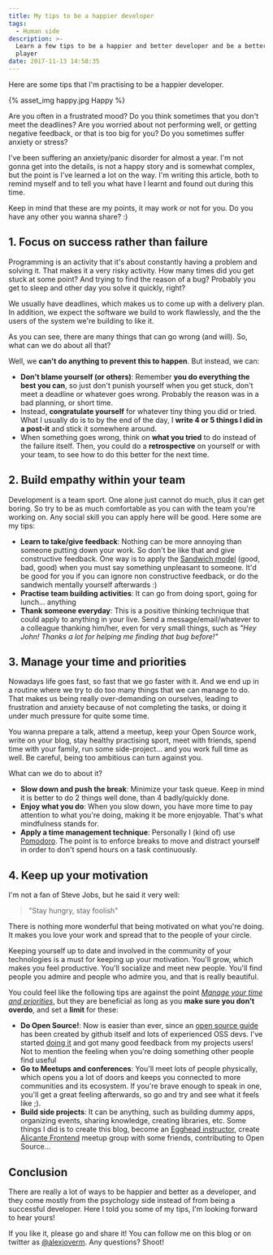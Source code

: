 ```yaml
---
title: My tips to be a happier developer
tags:
  - Human side
description: >-
  Learn a few tips to be a happier and better developer and be a better team
  player
date: 2017-11-13 14:58:35
---
```



Here are some tips that I'm practising to be a happier developer.

<!-- more -->

{% asset_img happy.jpg Happy %}

Are you often in a frustrated mood? Do you think sometimes that you don't meet the deadlines? Are you worried about not performing well, or getting negative feedback, or that is too big for you? Do you sometimes suffer anxiety or stress?

I've been suffering an anxiety/panic disorder for almost a year. I'm not gonna get into the details, is not a happy story and is somewhat complex, but the point is I've learned a lot on the way. I'm writing this article, both to remind myself and to tell you what have I learnt and found out during this time.

Keep in mind that these are my points, it may work or not for you. Do you have any other you wanna share? :)

## 1. Focus on success rather than failure

Programming is an activity that it's about constantly having a problem and solving it. That makes it a very risky activity. How many times did you get stuck at some point? And trying to find the reason of a bug? Probably you get to sleep and other day you solve it quickly, right?

We usually have deadlines, which makes us to come up with a delivery plan. In addition, we expect the software we build to work flawlessly, and the the users of the system we're building to like it.

As you can see, there are many things that can go wrong (and will). So, what can we do about all that?

Well, we **can't do anything to prevent this to happen**. But instead, we can:

 - **Don't blame yourself (or others)**: Remember **you do everything the best you can**, so just don't punish yourself when you get stuck, don't meet a deadline or whatever goes wrong. Probably the reason was in a bad planning, or short time.
 - Instead, **congratulate yourself** for whatever tiny thing you did or tried. What I usually do is to by the end of the day, I **write 4 or 5 things I did in a post-it** and stick it somewhere around.
 - When something goes wrong, think on **what you tried** to do instead of the failure itself. Then, you could do a **retrospective** on yourself or with your team, to see how to do this better for the next time.

## 2. Build empathy within your team

Development is a team sport. One alone just cannot do much, plus it can get boring. So try to be as much comfortable as you can with the team you're working on. Any social skill you can apply here will be good. Here some are my tips:

 - **Learn to take/give feedback**: Nothing can be more annoying than someone putting down your work. So don't be like that and give constructive feedback. One way is to apply the [Sandwich model](http://www.rightattitudes.com/2008/02/20/sandwich-feedback-technique/) (good, bad, good) when you must say something unpleasant to someone. It'd be good for you if you can ignore non constructive feedback, or do the sandwich mentally yourself afterwards :)
 - **Practise team building activities**: It can go from doing sport, going for lunch... anything
 - **Thank someone everyday**: This is a positive thinking technique that could apply to anything in your live. Send a message/email/whatever to a colleague thanking him/her, even for very small things, such as _"Hey John! Thanks a lot for helping me finding that bug before!"_

## 3. Manage your time and priorities

Nowadays life goes fast, so fast that we go faster with it. And we end up in a routine where we try to do too many things that we can manage to do. That makes us being really over-demanding on ourselves, leading to frustration and anxiety because of not completing the tasks, or doing it under much pressure for quite some time.

You wanna prepare a talk, attend a meetup, keep your Open Source work, write on your blog, stay healthy practising sport, meet with friends, spend time with your family, run some side-project... and you work full time as well. Be careful, being too ambitious can turn against you.

What can we do to about it?

 - **Slow down and push the break**: Minimize your task queue. Keep in mind it is better to do 2 things well done, than 4 badly/quickly done.
 - **Enjoy what you do**: When you slow down, you have more time to pay attention to what you're doing, making it be more enjoyable. That's what mindfulness stands for.
 - **Apply a time management technique**: Personally I (kind of) use [Pomodoro](http://lifehacker.com/productivity-101-a-primer-to-the-pomodoro-technique-1598992730). The point is to enforce breaks to move and distract yourself in order to don't spend hours on a task continuously.

## 4. Keep up your motivation

I'm not a fan of Steve Jobs, but he said it very well:

> "Stay hungry, stay foolish"

There is nothing more wonderful that being motivated on what you're doing. It makes you love your work and spread that to the people of your circle.

Keeping yourself up to date and involved in the community of your technologies is a must for keeping up your motivation. You'll grow, which makes you feel productive. You'll socialize and meet new people. You'll find people you admire and people who admire you, and that is really beautiful.

You could feel like the following tips are against the point _[Manage your time and priorities](#3-Manage-your-time-and-priorities)_, but they are beneficial as long as you **make sure you don't overdo**, and set a **limit** for these:

 - **Do Open Source!**: Now is easier than ever, since an [open source guide](https://opensource.guide/) has been created by github itself and lots of experienced OSS devs. I've started [doing it](https://github.com/alexjoverm) and got many good feedback from my projects users! Not to mention the feeling when you're doing something other people find useful
 - **Go to Meetups and conferences**: You'll meet lots of people physically, which opens you a lot of doors and keeps you connected to more communities and its ecosystem. If you're brave enough to speak in one, you'll get a great feeling afterwards, so go and try and see what it feels like ;).
 - **Build side projects**: It can be anything, such as building dummy apps, organizing events, sharing knowledge, creating libraries, etc. Some things I did is to create this blog, become an [Egghead instructor](https://egghead.io/instructors/alex-jover-morales), create [Alicante Frontend](https://www.meetup.com/es-ES/Alicante-Frontend/) meetup group with some friends, contributing to Open Source...

## Conclusion

There are really a lot of ways to be happier and better as a developer, and they come mostly from the psychology side instead of from being a successful developer. Here I told you some of my tips, I'm looking forward to hear yours!

If you like it, please go and share it! You can follow me on this blog or on twitter as [@alexjoverm](https://twitter.com/alexjoverm). Any questions? Shoot!




